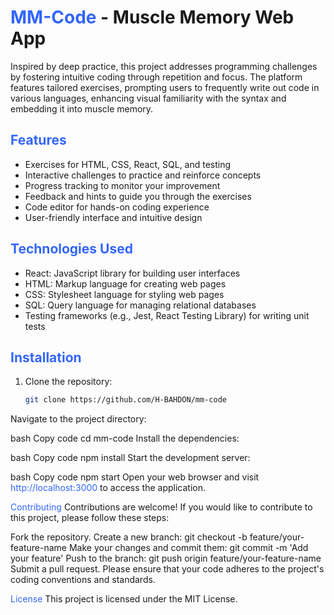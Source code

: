 # <span style="color:#3366ff">MM-Code</span> - Muscle Memory Web App

Inspired by deep practice, this project addresses programming challenges by fostering intuitive coding through repetition and focus. The platform features tailored exercises, prompting users to frequently write out code in various languages, enhancing visual familiarity with the syntax and embedding it into muscle memory.

## <span style="color:#3366ff">Features</span>

- Exercises for HTML, CSS, React, SQL, and testing
- Interactive challenges to practice and reinforce concepts
- Progress tracking to monitor your improvement
- Feedback and hints to guide you through the exercises
- Code editor for hands-on coding experience
- User-friendly interface and intuitive design

## <span style="color:#3366ff">Technologies Used</span>

- React: JavaScript library for building user interfaces
- HTML: Markup language for creating web pages
- CSS: Stylesheet language for styling web pages
- SQL: Query language for managing relational databases
- Testing frameworks (e.g., Jest, React Testing Library) for writing unit tests

## <span style="color:#3366ff">Installation</span>

1. Clone the repository:

   ```bash
   git clone https://github.com/H-BAHDON/mm-code
Navigate to the project directory:

bash
Copy code
cd mm-code
Install the dependencies:

bash
Copy code
npm install
Start the development server:

bash
Copy code
npm start
Open your web browser and visit <span style="color:#3366ff">http://localhost:3000</span> to access the application.

<span style="color:#3366ff">Contributing</span>
Contributions are welcome! If you would like to contribute to this project, please follow these steps:

Fork the repository.
Create a new branch: git checkout -b feature/your-feature-name
Make your changes and commit them: git commit -m 'Add your feature'
Push to the branch: git push origin feature/your-feature-name
Submit a pull request.
Please ensure that your code adheres to the project's coding conventions and standards.

<span style="color:#3366ff">License</span>
This project is licensed under the MIT License.
